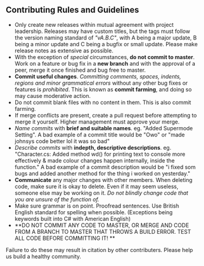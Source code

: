 ## Contributing Rules and Guidelines

+ Only create new releases within mutual agreement with project leadership. Releases may have custom titles, but the tags must follow the version naming standard of *"vA.B.C"*, with A being a major update, B being a minor update and C being a bugfix or small update. Please make release notes as extensive as possible.
+ With the exception of *special* circumstances, **do not commit to master**. Work on a feature or bug fix in a **new branch** and with the approval of a peer, merge it once finished and bug free to master.
+ **Commit useful changes**. _Committing comments, spaces, indents, regions and minor grammatical errors_ without any other bug fixes or features is _prohibited_. This is known as **commit farming**, and doing so may cause moderative action.
+ Do not commit blank files with no content in them. This is also commit farming.
+ If merge conflicts are present, create a pull request before attempting to merge it yourself. Higher management must approve your merge.
+ _Name commits_ with **brief and suitable names**. eg. "Added Supermode Setting". A bad example of a commit title would be "Owo" or "made johnsys code better lol it was so bad"
+ _Describe commits_ with **indepth, descriptive descriptions**. eg. "Character.cs: Added method wd() for printing text to console more effectively & made colour changes happen internally, inside the function." A bad example of a commit description would be "i fixed som bugs and added another method for the thing i worked on yesterday."
+ **Communicate** any major changes with other members. When deleting code, make sure it is okay to delete. Even if it may seem useless, someone else may be working on it. _Do not blindly change code that you are unsure of the function of._
+ Make sure grammar is on point. Proofread sentences. Use British English standard for spelling when possible. (Exceptions being keywords built into C# with American English)
+ **DO NOT COMMIT ANY CODE TO MASTER, OR MERGE AND CODE FROM A BRANCH TO MASTER THAT THROWS A BUILD ERROR. TEST ALL CODE BEFORE COMMITTING IT! **

Failure to do these may result in citation by other contributers. Please help us build a healthy community.
